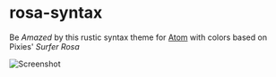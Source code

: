 # rosa-syntax

Be *Amazed* by this rustic syntax theme for [Atom](https://atom.io/) with colors based on Pixies' *Surfer Rosa*

![Screenshot](http://mazz.io/images/rosa-syntax.png)
